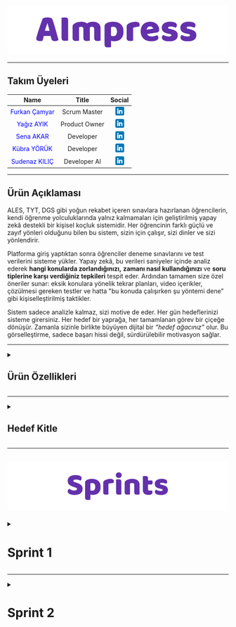
![aimpress](/bootcamp-files/assets/headers/aimpress.png)



---

## Takım Üyeleri

| Name | Title | Social |
|:-------:| :-----:| :--------:|
| <a href="https://github.com/furkancamyar" style="text-decoration:none; color:blue;">Furkan Çamyar</a> | Scrum Master | [<img src="/bootcamp-files/assets/social/linkedin.png" width="20" height="20"/>](https://www.linkedin.com/in/furkancamyar/) |
| <a href="https://github.com/yyagzayk" style="text-decoration:none; color:blue;">Yağız AYIK</a> | Product Owner | [<img src="/bootcamp-files/assets/social/linkedin.png" width="20" height="20"/>](https://www.linkedin.com/in/ya%C4%9F%C4%B1z-ay%C4%B1k-1a711032b/) |
| <a href="https://github.com/SenaAkar001" style="text-decoration:none; color:blue;">Sena AKAR</a> | Developer | [<img src="/bootcamp-files/assets/social/linkedin.png" width="20" height="20"/>](https://www.linkedin.com/in/?/) |
| <a href="https://github.com/kubrayk" style="text-decoration:none; color:blue;">Kübra YÖRÜK</a> | Developer | [<img src="/bootcamp-files/assets/social/linkedin.png" width="20" height="20"/>](https://www.linkedin.com/in/?/) |
| <a href="https://github.com/sudenaz44" style="text-decoration:none; color:blue;">Sudenaz KILIÇ</a> | Developer Al | [<img src="/bootcamp-files/assets/social/linkedin.png" width="20" height="20"/>](https://www.linkedin.com/in/sudenaz-k%C4%B1l%C4%B1%C3%A7/) |

---

## Ürün Açıklaması

ALES, TYT, DGS gibi yoğun rekabet içeren sınavlara hazırlanan öğrencilerin, kendi öğrenme yolculuklarında yalnız kalmamaları için geliştirilmiş yapay zekâ destekli bir kişisel koçluk sistemidir.
Her öğrencinin farklı güçlü ve zayıf yönleri olduğunu bilen bu sistem, sizin için çalışır, sizi dinler ve sizi yönlendirir.

Platforma giriş yaptıktan sonra öğrenciler deneme sınavlarını ve test verilerini sisteme yükler. Yapay zekâ, bu verileri saniyeler içinde analiz ederek **hangi konularda zorlandığınızı,** **zamanı nasıl kullandığınızı** ve **soru tiplerine karşı verdiğiniz tepkileri** tespit eder.
Ardından tamamen size özel öneriler sunar: eksik konulara yönelik tekrar planları, video içerikler, çözülmesi gereken testler ve hatta "bu konuda çalışırken şu yöntemi dene" gibi kişiselleştirilmiş taktikler.

Sistem sadece analizle kalmaz, sizi motive de eder. Her gün hedeflerinizi sisteme girersiniz. Her hedef bir yaprağa, her tamamlanan görev bir çiçeğe dönüşür.
Zamanla sizinle birlikte büyüyen dijital bir *“hedef ağacınız”* olur. Bu görselleştirme, sadece başarı hissi değil, sürdürülebilir motivasyon sağlar.

---

<details>
    <summary><h2>Ürün Özellikleri</h2></summary>

- **Deneme Ekleme ve Analizi:**
Öğrenci, deneme sonuçlarını (doğru/yanlış/boş), sıra ve süre bilgileriyle birlikte sisteme girer; bu veriler üzerinden analiz yapılarak turlama tekniğini kullanıp kullanmadığı kontrol edilir ve bu sayede güçlü ve zayıf yönlerini net bir şekilde görebilmesi hedeflenir.

- **Konu Bazlı Performans:**
Girdiği denemelerden konu bazlı başarı oranları çıkarılır, zayıf konular belirlenerek özel tekrar önerileri, eksiklere yönelik test planları, zengin video içerikleri ve verimli çalışma taktikleri sunulur.

- **Zaman Yönetimi Analizi:**
Öğrencinin hangi testte ne kadar süre harcadığı ve ortalama çözüm süresi gibi metrikler görselleştirilir.

- **Hedef Ağacı İle Görselleştirme:**
Her gün belirlediğiniz hedefleri, büyüyen ve yeşeren bir "hedef ağacı" metaforuyla görselleştirir. Hedeflerinize ulaştıkça ağacınız çiçek açar, bu da ilerlemenizi somut bir şekilde gözlemlemenizi sağlar.

</details>

---

<details>
    <summary><h2>Hedef Kitle </h2></summary>

- **Sınav Adayları:**
  * ALES, TYT, DGS gibi ulusal sınavlara hazırlanan; nereden başlayacağını bilemeyen, sistemli bir çalışma düzenine ihtiyaç duyan ve deneme sonuçlarını daha verimli analiz etmek isteyen adaylar.
  
- **Öğrenciler:**
  * Lise ve üniversite düzeyinde, okul derslerindeki eksiklerini tamamlamak, konuları pekiştirmek ve akademik başarısını artırmak isteyen öğrenciler.

</details>

---

![Sprints](/bootcamp-files/assets/headers/sprints.png)
---
<details>
    <summary><h1>Sprint 1</h1></summary>


<details>
    <summary><h2>App Screenshots</h2></summary>
  
  * Bu sprintte ilgili ürüne ait tasarıma yönelik herhangi bir çıktı/görsel bulunmamaktadır.
  
</details>

<details>
    <summary><h2>Project Management</h2></summary>
  
  * Bu sprintte ilgili ürün için sprint board'da herhangi bir çıktı bulunmamaktadır.

</details>

---

- **Sprint Notları:**
  * UI tasarımlarında _`Figma`_ ve `Canva` kullanılmasına karar verildi.
  * Proje yönetim aracı olarak _`Trello`_ kullanılmasına karar verildi.
  * Daily scrum toplantıları _`Whatsapp`_ uygulaması takım müsaitlik durumuna göre kullanılarak gerçekleştirildi.
  * Giriş sistemi için _`E-posta`_ kullanılmasına karar verildi.

- **Sprint İçinde Tamamlanması Beklenen Puan:**
  * `10` Puan

- **Puan Tamamlama Mantığı:**
  * Toplamda `100` puanlık bir hedef belirlendi. Birinci sprintte, fikir oturması ve  minimum işlevsellik planlandığı için `10` puan hedeflenmiştir ve tamamlanmıştır. İkinci sprintte, tasarımların yapılması ve kod yazma çalışmalarına yoğunlaşılacağı için `40` puan hedeflenmiştir. Üçüncü sprintte ise API ekleme, kalan görevlerin tamamlanması ve entegrasyon çalışmaları yapılacağından `50` puan hedefi konulmuştur.

- **Sprint Gözden Geçirilmesi:**
  * Kübra YÖRÜK ve Furkan Çamyar prototip tasarımlardan bahsettik fakat tamamlayamadık.
  * Uygulamanın farklı özellikler taşımasını istenildiği için önceliklendirme süreci uzadı, bu da tasarım sürecini etkiledi.
  * Logoya karar vermek çok zamanımızı almadı.
  * Birinci hafta pazar araştırması ve fikrin detaylarının belirlenmesi ve prototipin taslak oluşturulmak istendik fakat bazı nedenlerden dolayı bu hafta tamamlanamadı.
  * Bu süreçte proje yönetim yöntemi belirlemeye çalıştık, takım birbiriyle tanışmış oldu ve diğer sprintlerde de kullanılmak üzere sistem oluşturuldu.
  * İlk etapta toplantı günleri: Pazartesi - Çarşamba - Cuma olarak belirlendi.
  * Sprint 1 fikir geliştirme ve hazırlık odaklı olduğu için görevlerin Trello üzerinden net takibi bu aşamada yapılamadı.
  * Sprint 2 itibariyle kart bazlı görev yönetimi ve takip süreci başlatılacak.

- **Daily Scrum:** [Sprint 1 Daily Scrum](/bootcamp-files/sprint-one/sprint1_daily_scrum/)

- **Sprint Gözden Geçirme Katılımcıları:**
   * `Furkan ÇAMYAR, Yağız AYIK, Kübra YÖRÜK, Sudenaz KILIÇ`

- **Sprint Retrospektifi:**
   * Takım üyeleri tanıştı, fikir üretimi aktifti, iletişim düzeni kuruldu.
   * Prototip tam tamamlanamadı, fikir çokluğu nedeniyle önceliklendirme zordu.
   * Sprint 2’ye başlamadan önce görevleri küçük parçalara ayırıp Trello kartlarına dökülecek. Öncelikli modüller belirlenecek.
   * “Hedef ağacı” görselleştirme fikri ortak kararla benimsendi.

</details>

---
<details>
  <summary><h1>Sprint 2</h1></summary>

  ---

<details>
    <summary><h2>App Screenshots</h2></summary>

  * Bu sprintte ilgili ürüne ait tasarıma yönelik herhangi bir çıktı/görsel bulunmamaktadır.

  </details>

---

<details>
  <summary><h2>Project Management</h2></summary>
  
  * Bu sprintte ilgili ürün için sprint board'da herhangi bir çıktı bulunmamaktadır.

</details>

---

- **Sprint Notları:**
  * Veri tabanı (Database) kısmı için `Google Cloud ` kullanılması kararlaştırıldı.

- **Sprint İçinde Tamamlanması Beklenen Puan:**
  * `40` Puan

- **Puan Tamamlama Mantığı:**
  * Toplamda `100` puanlık bir hedef belirlendi. Birinci sprintte `10` puan tamamlanmıştır. İkinci sprintte, kodların genel olarak tamamlanması istenilmiş `40` puan hedefi konulmuş ve bunun `20` puanı tamamlandı. Üçüncü sprintte ise, ikinci sprintten kalan `20` puan da eklenerek toplam `70` puanlık bir hedef belirlendi. Bu aşamada, kalan kodların tamamlanması ve entegrasyon çalışmalarının yapılması planlanmaktadır.
  
- **Sprint Gözden Geçirilmesi:**
  * Örnek bir MVP oluşturmaya karar verildi.
  * MVP’nin yalnızca tek bir sınav türü üzerine odaklanması kararlaştırıldı.
  * MVP geliştirme süreci, ekip üyesi Sena Akar tarafından üstlenildi.
  * Veri tabanı şeması üzerine fikir yürütüldü ve deneme sonuçlarını tutacak basit bir tablo yapısı belirlendi.
  * Veri tabanı altyapısı için Google Cloud tercih edildi; GCP servisleriyle entegrasyon kolaylığı nedeniyle bu karar alındı.
  * Hedef kitle ve ürün özellikleri üzerinde bazı daraltmalara gidilmesi kararlaştırıldı.

- **Daily Scrum:** [Sprint 2 Daily Scrum](/bootcamp-files/sprint-two/sprint2_daily_scrum/)

- **Sprint Gözden Geçirme Katılımcıları:**
  * `Furkan Çamyar`

- **Sprint Retrospektifi:**
  * İki ekip arkadaşımızın cihazlarında yaşanan teknik sorunlar nedeniyle bazı görevlerin tamamlanamadı. Bu durum sprint planlamasını ve iş akışını etkiledi.
  * Bir takım arkadaşımızın sınavı olduğu için sprintin bazı dönemlerinde takımın tamamına tam katılım sağlanamadı.
  * Tasarım bölümünü MVP olarak tasarlamadık çünkü ürünün tam anlamıyla nasıl işleyeceği ve kullanıcı ihtiyaçları net olarak anlaşılmamıştı. Bu nedenle tasarım sürecine başlamadan önce ürünün kapsamının daha iyi belirlenmesi gerekti.
  * Üç kez toplantı yapılarak ürün gereksinimleri detaylı şekilde tartışıldı ve netleştirildi. Database entegrasyonu ve arka uç API kısmı hakkında  konuşuldu, sorumlular belirlendi ancak henüz uygulanmadı.
  
</details>